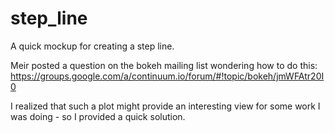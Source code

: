 # step_line

A quick mockup for creating a step line.

Meir posted a question on the bokeh mailing list wondering how to do this:
https://groups.google.com/a/continuum.io/forum/#!topic/bokeh/jmWFAtr20I0

I realized that such a plot might provide an interesting view for some work I was doing - so I provided a quick solution.
